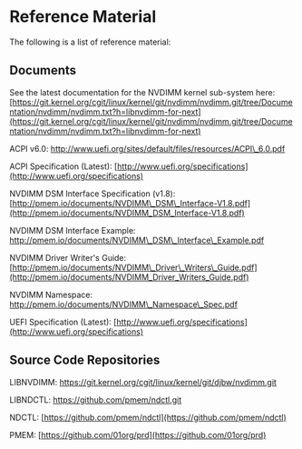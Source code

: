 # Reference Material

The following is a list of reference material:

## Documents

See the latest documentation for the NVDIMM kernel sub-system here: [https://git.kernel.org/cgit/linux/kernel/git/nvdimm/nvdimm.git/tree/Documentation/nvdimm/nvdimm.txt?h=libnvdimm-for-next](https://git.kernel.org/cgit/linux/kernel/git/nvdimm/nvdimm.git/tree/Documentation/nvdimm/nvdimm.txt?h=libnvdimm-for-next)

ACPI v6.0: [http://www.uefi.org/sites/default/files/resources/ACPI\_6.0.pdf ](http://www.uefi.org/sites/default/files/resources/ACPI_6.0.pdf)

ACPI Specification \(Latest\): [http://www.uefi.org/specifications](http://www.uefi.org/specifications)

NVDIMM DSM Interface Specification \(v1.8\): [http://pmem.io/documents/NVDIMM\_DSM\_Interface-V1.8.pdf](http://pmem.io/documents/NVDIMM_DSM_Interface-V1.8.pdf)

NVDIMM DSM Interface Example: [http://pmem.io/documents/NVDIMM\_DSM\_Interface\_Example.pdf ](http://pmem.io/documents/NVDIMM_DSM_Interface_Example.pdf)

NVDIMM Driver Writer's Guide: [http://pmem.io/documents/NVDIMM\_Driver\_Writers\_Guide.pdf](http://pmem.io/documents/NVDIMM_Driver_Writers_Guide.pdf)

NVDIMM Namespace: [http://pmem.io/documents/NVDIMM\_Namespace\_Spec.pdf ](http://pmem.io/documents/NVDIMM_Namespace_Spec.pdf)

UEFI Specification \(Latest\): [http://www.uefi.org/specifications](http://www.uefi.org/specifications)

## Source Code Repositories

LIBNVDIMM: [https://git.kernel.org/cgit/linux/kernel/git/djbw/nvdimm.git ](https://git.kernel.org/cgit/linux/kernel/git/djbw/nvdimm.git)

LIBNDCTL: [https://github.com/pmem/ndctl.git ](https://github.com/pmem/ndctl.git)

NDCTL: [https://github.com/pmem/ndctl](https://github.com/pmem/ndctl)

PMEM: [https://github.com/01org/prd](https://github.com/01org/prd)

